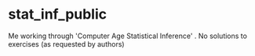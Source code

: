 # stat_inf_public
Me working through 'Computer Age Statistical Inference' .
No solutions to exercises (as requested by authors)
